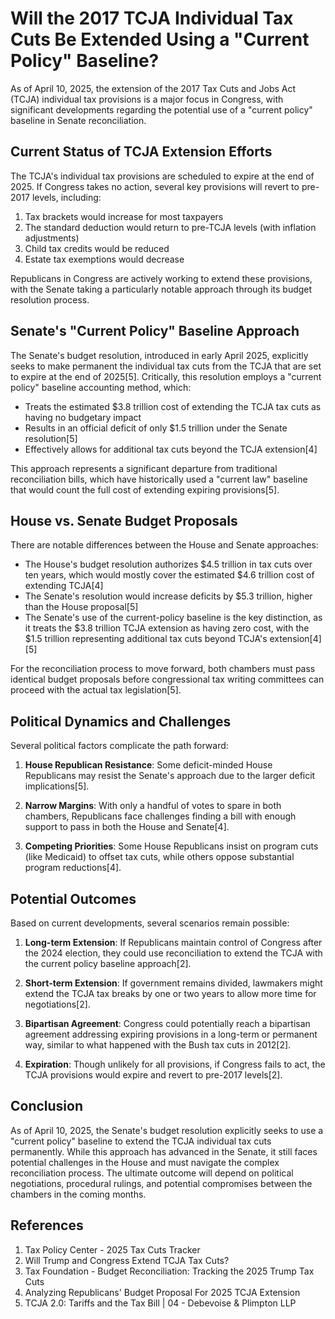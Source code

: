# Will the 2017 TCJA Individual Tax Cuts Be Extended Using a "Current Policy" Baseline?

As of April 10, 2025, the extension of the 2017 Tax Cuts and Jobs Act (TCJA) individual tax provisions is a major focus in Congress, with significant developments regarding the potential use of a "current policy" baseline in Senate reconciliation.

## Current Status of TCJA Extension Efforts

The TCJA's individual tax provisions are scheduled to expire at the end of 2025. If Congress takes no action, several key provisions will revert to pre-2017 levels, including:

1. Tax brackets would increase for most taxpayers
2. The standard deduction would return to pre-TCJA levels (with inflation adjustments)
3. Child tax credits would be reduced
4. Estate tax exemptions would decrease

Republicans in Congress are actively working to extend these provisions, with the Senate taking a particularly notable approach through its budget resolution process.

## Senate's "Current Policy" Baseline Approach

The Senate's budget resolution, introduced in early April 2025, explicitly seeks to make permanent the individual tax cuts from the TCJA that are set to expire at the end of 2025[5]. Critically, this resolution employs a "current policy" baseline accounting method, which:

- Treats the estimated $3.8 trillion cost of extending the TCJA tax cuts as having no budgetary impact
- Results in an official deficit of only $1.5 trillion under the Senate resolution[5]
- Effectively allows for additional tax cuts beyond the TCJA extension[4]

This approach represents a significant departure from traditional reconciliation bills, which have historically used a "current law" baseline that would count the full cost of extending expiring provisions[5].

## House vs. Senate Budget Proposals

There are notable differences between the House and Senate approaches:

- The House's budget resolution authorizes $4.5 trillion in tax cuts over ten years, which would mostly cover the estimated $4.6 trillion cost of extending TCJA[4]
- The Senate's resolution would increase deficits by $5.3 trillion, higher than the House proposal[5]
- The Senate's use of the current-policy baseline is the key distinction, as it treats the $3.8 trillion TCJA extension as having zero cost, with the $1.5 trillion representing additional tax cuts beyond TCJA's extension[4][5]

For the reconciliation process to move forward, both chambers must pass identical budget proposals before congressional tax writing committees can proceed with the actual tax legislation[5].

## Political Dynamics and Challenges

Several political factors complicate the path forward:

1. **House Republican Resistance**: Some deficit-minded House Republicans may resist the Senate's approach due to the larger deficit implications[5].

2. **Narrow Margins**: With only a handful of votes to spare in both chambers, Republicans face challenges finding a bill with enough support to pass in both the House and Senate[4].

3. **Competing Priorities**: Some House Republicans insist on program cuts (like Medicaid) to offset tax cuts, while others oppose substantial program reductions[4].

## Potential Outcomes

Based on current developments, several scenarios remain possible:

1. **Long-term Extension**: If Republicans maintain control of Congress after the 2024 election, they could use reconciliation to extend the TCJA with the current policy baseline approach[2].

2. **Short-term Extension**: If government remains divided, lawmakers might extend the TCJA tax breaks by one or two years to allow more time for negotiations[2].

3. **Bipartisan Agreement**: Congress could potentially reach a bipartisan agreement addressing expiring provisions in a long-term or permanent way, similar to what happened with the Bush tax cuts in 2012[2].

4. **Expiration**: Though unlikely for all provisions, if Congress fails to act, the TCJA provisions would expire and revert to pre-2017 levels[2].

## Conclusion

As of April 10, 2025, the Senate's budget resolution explicitly seeks to use a "current policy" baseline to extend the TCJA individual tax cuts permanently. While this approach has advanced in the Senate, it still faces potential challenges in the House and must navigate the complex reconciliation process. The ultimate outcome will depend on political negotiations, procedural rulings, and potential compromises between the chambers in the coming months.

## References

1. Tax Policy Center - 2025 Tax Cuts Tracker
2. Will Trump and Congress Extend TCJA Tax Cuts?
3. Tax Foundation - Budget Reconciliation: Tracking the 2025 Trump Tax Cuts
4. Analyzing Republicans' Budget Proposal For 2025 TCJA Extension
5. TCJA 2.0: Tariffs and the Tax Bill | 04 - Debevoise & Plimpton LLP